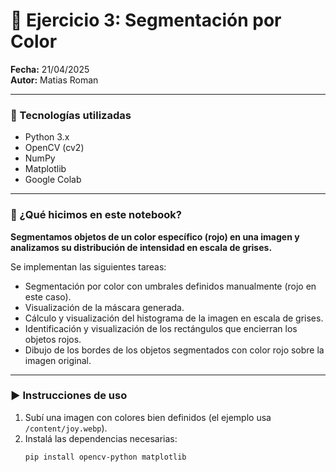 # 🎯 Ejercicio 3: Segmentación por Color

**Fecha:** 21/04/2025  
**Autor:** Matias Roman  

---

### 🧪 Tecnologías utilizadas
- Python 3.x  
- OpenCV (cv2)  
- NumPy  
- Matplotlib  
- Google Colab

---

### 📌 ¿Qué hicimos en este notebook?

**Segmentamos objetos de un color específico (rojo) en una imagen y analizamos su distribución de intensidad en escala de grises.**

Se implementan las siguientes tareas:

- Segmentación por color con umbrales definidos manualmente (rojo en este caso).
- Visualización de la máscara generada.
- Cálculo y visualización del histograma de la imagen en escala de grises.
- Identificación y visualización de los rectángulos que encierran los objetos rojos.
- Dibujo de los bordes de los objetos segmentados con color rojo sobre la imagen original.

---

### ▶️ Instrucciones de uso

1. Subí una imagen con colores bien definidos (el ejemplo usa `/content/joy.webp`).  
2. Instalá las dependencias necesarias:
   ```bash
   pip install opencv-python matplotlib
